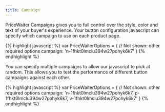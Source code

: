 ```yaml
---
title: Campaign
---
```


PriceWaiter Campaigns gives you to full control over the style, color and text of your buyer's experience. Your button configuration javascript can specify which campaign to use on each product page.

{% highlight javascript %}
var PriceWaiterOptions = {
    // Not shown: other required options
    campaign: 'n-1fhkt0lmclu394w27pohyk6k7'
}
{% endhighlight %}

You can specify multiple campaigns to allow our javascript to pick at random. This allows you to test the performance of different button campaigns against each other.

{% highlight javascript %}
var PriceWaiterOptions = {
    // Not shown: other required options
    campaign: 'n-1fhkt0lmclu394w27pohyk6k7, p-1fhkt0lmclu394w27pohyk6k7, v-1fhkt0lmclu394w27pohyk6k7'
}
{% endhighlight %}

